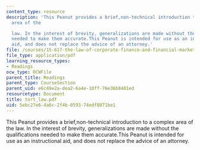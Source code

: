 ```yaml
---
content_type: resource
description: 'This Peanut provides a brief,non-technical introduction to a complex
  area of the

  law. In the interest of brevity, generalizations are made without the qualifications
  needed to make them accurate.This Peanut is intended for use as an instructional
  aid, and does not replace the advice of an attorney.'
file: /courses/15-617-the-law-of-corporate-finance-and-financial-markets-spring-2004/5ebc27e64a6c2f4b059374edf8071be1_tort_law.pdf
file_type: application/pdf
learning_resource_types:
- Readings
ocw_type: OCWFile
parent_title: Readings
parent_type: CourseSection
parent_uid: e6c49e2a-dea2-6a4e-10ff-76e36b8401ed
resourcetype: Document
title: tort_law.pdf
uid: 5ebc27e6-4a6c-2f4b-0593-74edf8071be1
---
```

This Peanut provides a brief,non-technical introduction to a complex area of the
law. In the interest of brevity, generalizations are made without the qualifications needed to make them accurate.This Peanut is intended for use as an instructional aid, and does not replace the advice of an attorney.

